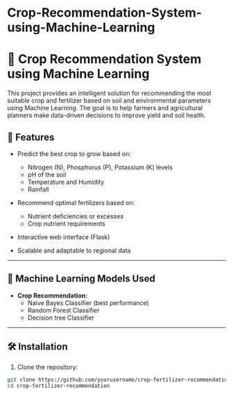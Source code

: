 # Crop-Recommendation-System-using-Machine-Learning 

# 🌾 Crop Recommendation System using Machine Learning

This project provides an intelligent solution for recommending the most suitable crop and fertilizer based on soil and environmental parameters using Machine Learning. The goal is to help farmers and agricultural planners make data-driven decisions to improve yield and soil health.

## 📌 Features

- Predict the best crop to grow based on:
  - Nitrogen (N), Phosphorus (P), Potassium (K) levels
  - pH of the soil
  - Temperature and Humidity
  - Rainfall

- Recommend optimal fertilizers based on:
  - Nutrient deficiencies or excesses
  - Crop nutrient requirements

- Interactive web interface (Flask)
- Scalable and adaptable to regional data

---

## 🧠 Machine Learning Models Used

- **Crop Recommendation:**
  - Naive Bayes Classifier (best performance)
  - Random Forest Classifier 
  - Decision tree Classifier


---



## 🛠️ Installation

1. Clone the repository:

```bash
git clone https://github.com/yourusername/crop-fertilizer-recommendation.git
cd crop-fertilizer-recommendation
